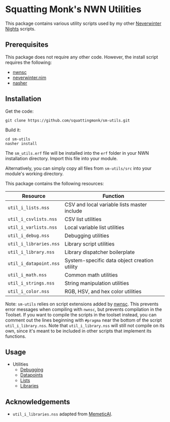# Squatting Monk's NWN Utilities
This package contains various utility scripts used by my other [Neverwinter
Nights](http://neverwinternights.info) scripts.

## Prerequisites
This package does not require any other code. However, the install script
requires the following:

- [nwnsc](https://gitlab.com/glorwinger/nwnsc)
- [neverwinter.nim](https://github.com/niv/neverwinter.nim)
- [nasher](https://github.com/squattingmonk/nasher)

## Installation
Get the code:
```
git clone https://github.com/squattingmonk/sm-utils.git
```

Build it:
```
cd sm-utils
nasher install
```

The `sm_utils.erf` file will be installed into the `erf` folder in your NWN
installation directory. Import this file into your module.

Alternatively, you can simply copy all files from `sm-utils/src` into your
module's working directory.

This package contains the following resources:

| Resource               | Function                                     |
| ---------------------- | -------------------------------------------- |
| `util_i_lists.nss`     | CSV and local variable lists master include  |
| `util_i_csvlists.nss`  | CSV list utilities                           |
| `util_i_varlists.nss`  | Local variable list utilities                |
| `util_i_debug.nss`     | Debugging utilities                          |
| `util_i_libraries.nss` | Library script utilities                     |
| `util_i_library.nss`   | Library dispatcher boilerplate               |
| `util_i_datapoint.nss` | System-specific data object creation utility |
| `util_i_math.nss`      | Common math utilities                        |
| `util_i_strings.nss`   | String manipulation utilities                |
| `util_i_color.nss`     | RGB, HSV, and hex color utilities            |

Note: `sm-utils` relies on script extensions added by
[nwnsc](https://github.com/nwneetools/nwnsc). This prevents error messages when
compiling with `nwnsc`, but prevents compilation in the Toolset. If you want to
compile the scripts in the toolset instead, you can comment out the lines
beginning with `#pragma` near the bottom of the script `util_i_library.nss`.
Note that `util_i_library.nss` will still not compile on its own, since it's
meant to be included in other scripts that implement its functions.

## Usage
- Utilities
  - [Debugging](docs/debugging.md)
  - [Datapoints](docs/datapoints.md)
  - [Lists](docs/lists.md)
  - [Libraries](docs/libraries.md)

## Acknowledgements
- `util_i_libraries.nss` adapted from
  [MemeticAI](https://sourceforge.net/projects/memeticai/).
